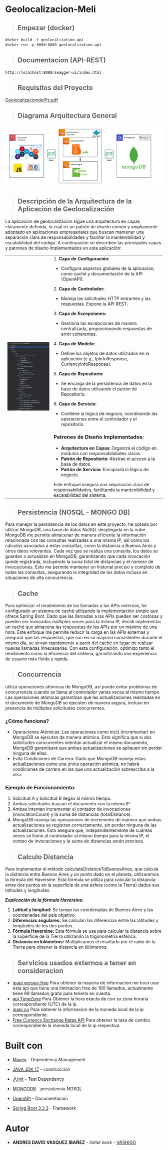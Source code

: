 # Geolocalizacion-Meli

>   ## Empezar (docker)

```
docker build -t geolocalization-api .
docker run -p 8080:8080 geolocalization-api
```

>   ## Documentacion (API-REST)
```
http://localhost:8080/swagger-ui/index.html
```

>   ## Requisitos del Proyecto
[GeolocalizaciondeIPs.pdf](doc/GeolocalizaciondeIPs.pdf)

>   ## Diagrama Arquitectura General
![Diagrama_Arquitectura_General.png](doc%2FDiagrama_Arquitectura_General.png)

>   ## Descripción de la Arquitectura de la Aplicación de Geolocalización

La aplicación de geolocalización sigue una arquitectura en capas claramente definida, lo cual es un patrón de diseño común y ampliamente adoptado en aplicaciones empresariales que buscan mantener una separación clara de responsabilidades y facilitar la mantenibilidad y escalabilidad del código. A continuación se describen las principales capas y patrones de diseño implementados en esta aplicación:

<table>
  <tr>
    <td><img src="doc/estructura.png" alt="estructura.png" /></td>
    <td>
      1.  <strong>Capa de Configuración:</strong>
      <ul>
        <li>Configura aspectos globales de la aplicación, como caché y documentación de la API (OpenAPI).</li>
      </ul>
      2. <strong>Capa de Controlador:</strong>
      <ul>
        <li>Maneja las solicitudes HTTP entrantes y las respuestas. Expone la API REST.</li>
      </ul>
      3. <strong>Capa de Excepciones:</strong>
      <ul>
        <li>Gestiona las excepciones de manera centralizada, proporcionando respuestas de error coherentes.</li>
      </ul>
      4. <strong>Capa de Modelo:</strong>
      <ul>
        <li>Define los objetos de datos utilizados en la aplicación (e.g., IpInfoResponse, CurrencyInfoResponse).</li>
      </ul>
      5. <strong>Capa de Repositorio:</strong>
      <ul>
        <li>Se encarga de la persistencia de datos en la base de datos utilizando el patrón de Repositorio.</li>
      </ul>
      6. <strong>Capa de Servicio:</strong>
      <ul>
        <li>Contiene la lógica de negocio, coordinando las operaciones entre el controlador y el repositorio.</li>
      </ul>
      <h3>Patrones de Diseño Implementados:</h3>
      <ul>
        <li><strong>Arquitectura en Capas:</strong> Organiza el código en módulos con responsabilidades claras.</li>
        <li><strong>Patrón de Repositorio:</strong> Abstrae el acceso a la base de datos.</li>
        <li><strong>Patrón de Servicio:</strong> Encapsula la lógica de negocio.</li>
      </ul>
      Este enfoque asegura una separación clara de responsabilidades, facilitando la mantenibilidad y escalabilidad del sistema.
    </td>
  </tr>

</table>

>   ## Persistencia (NOSQL - MONGO DB)
Para manejar la persistencia de los datos en este proyecto, he optado por utilizar MongoDB, una base de datos NoSQL desplegada en la nube. MongoDB me permite almacenar de manera eficiente la información relacionada con las consultas realizadas a una misma IP, así como los cálculos asociados a estas consultas, como la distancia a Buenos Aires y otros datos relevantes. Cada vez que se realiza una consulta, los datos se guardan o actualizan en MongoDB, garantizando que cada invocación quede registrada, incluyendo la suma total de distancias y el número de invocaciones. Esto me permite mantener un historial preciso y completo de todas las consultas, asegurando la integridad de los datos incluso en situaciones de alta concurrencia.

>   ## Cache
Para optimizar el rendimiento de las llamadas a las APIs externas, he configurado un sistema de caché utilizando la implementación simple que ofrece Spring Boot. Dado que las llamadas a las APIs pueden ser costosas y pueden ser invocadas múltiples veces para la misma IP, decidí implementar un caché que almacena las respuestas de las APIs por un máximo de una hora. Este enfoque me permite reducir la carga en las APIs externas y asegurar que las respuestas, que son en su mayoría consistentes durante el mismo día, se sirvan rápidamente a partir del caché en lugar de realizar nuevas llamadas innecesarias. Con esta configuración, optimizo tanto el rendimiento como la eficiencia del sistema, garantizando una experiencia de usuario más fluida y rápida.

>   ## Concurrencia
    
utiliza operaciones atómicas de MongoDB, así puede evitar problemas de concurrencia cuando se llama al controlador varias veces al mismo tiempo. Las operaciones atómicas garantizan que las actualizaciones realizadas en el documento de MongoDB se ejecuten de manera segura, incluso en presencia de múltiples solicitudes concurrentes.

### ¿Cómo funciona?
-    Operaciones Atómicas: Las operaciones como inc() (incrementar) en MongoDB se ejecutan de manera atómica. Esto significa que si dos solicitudes concurrentes intentan actualizar el mismo documento, MongoDB garantizará que ambas actualizaciones se apliquen sin perder ninguna de ellas.
-    Evita Condiciones de Carrera: Dado que MongoDB maneja estas actualizaciones como una única operación atómica, no habrá condiciones de carrera en las que una actualización sobrescriba a la otra.
    
### Ejemplo de Funcionamiento:
1.	Solicitud A y Solicitud B llegan al mismo tiempo.
2.	Ambas solicitudes buscan el documento con la misma IP.
3.	Ambas intentan incrementar el contador de invocaciones (invocationCount) y la suma de distancias (totalDistance).
4.	MongoDB maneja las operaciones de incremento de manera que ambas actualizaciones se registran correctamente, sin perder ninguna de las actualizaciones.
Esto asegura que, independientemente de cuántas veces se llame al controlador al mismo tiempo para la misma IP, el conteo de invocaciones y la suma de distancias serán precisos.

>   ## Calculo Distancia

Para implementar el método calculateDistanceToBuenosAires, que calcula la distancia entre Buenos Aires y un punto dado en el planeta, utilizaremos la fórmula del Haversine. Esta fórmula se utiliza para calcular la distancia entre dos puntos en la superficie de una esfera (como la Tierra) dados sus latitudes y longitudes.

***Explicación de la fórmula Haversine:***

1. **Latitud y longitud:** Se toman las coordenadas de Buenos Aires y las coordenadas del país objetivo.
2. **Diferencias angulares:** Se calculan las diferencias entre las latitudes y longitudes de los dos puntos.
3. **Fórmula Haversine:** Esta fórmula se usa para calcular la distancia sobre la superficie de la Tierra utilizando la trigonometría esférica.
4. **Distancia en kilómetros:** Multiplicamos el resultado por el radio de la Tierra para obtener la distancia en kilómetros.

>   ## Servicios usados externos a tener en consideracion
* [ipapi version free](https://ipapi.com/) Para obtener la mayoria de informacion me toco usar esta api que tiene una limirtacion free de 100 llamados, actualmente tiene 99 llamados gratis para tenerlo en cuenta.
* [api TimeZone](https://timeapi.io/) Para Obtener la hora exacta de con su zona horaria correspondiente (UTC) de la ip.
* [ipapi co](https://ipapi.co) Para obtener la informacion de la moneda local de la ip correspondiente.
* [Free Currency Exchange Rates API](https://github.com/fawazahmed0/exchange-api) Para obtener la tasa de cambio correspondiente la moneda local de la ip respectiva.


# Built con

* [Maven](https://maven.apache.org/) - Dependency Management
* [JAVA JDK 17](http://www.oracle.com/technetwork/java/javase/overview/index.html) - construcción
* [JUnit](https://mvnrepository.com/artifact/junit/junit) - Test Dependency
* [MONGODB](https://www.mongodb.com/) - persistencia NOSQL
* [OpenAPI](https://www.openapis.org/) - Documentación

* [Spring Boot 3.3.3](https://spring.io/projects/spring-boot) - Framework



# Autor

* **ANDRES DAVID VASQUEZ IBAÑEZ** - *Initial work* - [VASHIGO](https://github.com/vashigo)